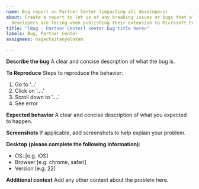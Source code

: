 ```yaml
---
name: Bug report on Partner Center (impacting all developers)
about: Create a report to let us of any breaking issues or bugs that all Edge Addons
  developers are facing when publishing their extension to Microsoft Edge Addons
title: "[Bug - Partner Center] <enter bug title here>"
labels: Bug, Partner Center
assignees: nagachaitanyalokam

---
```


**Describe the bug**
A clear and concise description of what the bug is.

**To Reproduce**
Steps to reproduce the behavior:
1. Go to '...'
2. Click on '....'
3. Scroll down to '....'
4. See error

**Expected behavior**
A clear and concise description of what you expected to happen.

**Screenshots**
If applicable, add screenshots to help explain your problem.

**Desktop (please complete the following information):**
 - OS: [e.g. iOS]
 - Browser [e.g. chrome, safari]
 - Version [e.g. 22]

**Additional context**
Add any other context about the problem here.
